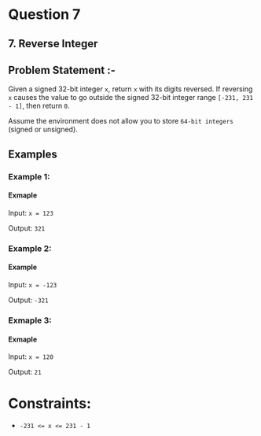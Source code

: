 # Question 7
## 7. Reverse Integer
## Problem Statement :-

Given a signed 32-bit integer `x`, return `x` with its digits reversed. If reversing `x` causes the value to go outside the signed 32-bit integer range `[-231, 231 - 1]`, then return `0`.

Assume the environment does not allow you to store `64-bit integers` (signed or unsigned).

## Examples

### Example 1:
#### Exmaple
Input: `x = 123`

Output: `321`
### Example 2:
#### Example
Input: `x = -123`

Output: `-321`
### Exmaple 3:
#### Exmaple
Input: `x = 120`

Output: `21`

# Constraints:
* `-231 <= x <= 231 - 1`
